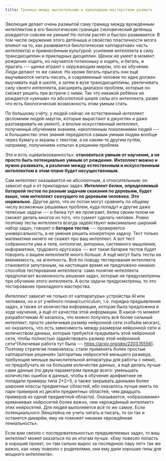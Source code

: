 ```yaml
---
title: Граница между мыслительным и прикладным мастерством размыта
---
```


Эволюция делает очень размытой саму границу между врождённым интеллектом
в его биологических границах (человеческий детёныш рождается совсем не
умным! Но потом растёт и быстро развивается. В том числе окружение этого
детёныша и свойство пластичности мозга влияют на то, как развивается
биологическая «аппаратная» часть интеллекта) и привнесённым культурой:
усиления интеллекта в силу трансдисциплин и прикладных дисциплин. Щенок
не умеет в момент рождения ходить, но научается потихоньку и ходить, и
бегать, и прыгать --- щенки играют с окружающим миром, это их обучение.
Люди делают то же самое. Но кроме бегать-прыгать они ещё выучиваются
читать-писать, а современный человек по идее должен выучивать ещё в
школе, а затем в вузе трансдисциплины, увеличивать силу своего
интеллекта, расширять диапазон проблем, которые он сможет решить при
встрече с ними. Так что никакой ребёнок не рождается «умным» по
абсолютной шкале силы его интеллекта, разве что есть биологическая
возможность этим умным стать.

По большому счёту, у людей сейчас не естественный интеллект (вспомним
людей-маугли, которые вырастают в джунглях и даже разговаривать не
умеют), а вполне искусственный интеллект, полученный обучением знаниям,
накопленным поколениями людей --- и большинство этих знаний передаются
самым умным людям вообще через бумагу и экраны с текстом, а не каким-то
другим путём, например, получением «опыта» в решении проблем.

Это и есть «цивилизованность»: **становиться умным от научения, а не**
**просто быть потенциально** **умным от рождения.** **Интеллект можно и
нужно развивать, а различие между естественным и искусственным
интеллектом в этом плане будет несущественным.**

Сам интеллект оказывается не абсолютным, а относительным: он зависит ещё
и от прикладных задач. **Интеллект белки,** **определяемый батареей
тестов по разным задачам скакания по деревьям, будет выше,** **чем**
**интеллект** **скачущего по деревьям человека. Это нормально.** Другое
дело, что их потом могут сравнить по общему числу возможных решаемых
проблем, куда попадут и другие даже телесные задачи --- и белка тут же
проиграет, белка своим телом не сможет делать многое из того, что сумеет
сделать человек. Ровно поэтому тесты интеллекта всегда задействуют
максимально широкий набор задач, говорят о **батарее тестов** ---
проверяется универсальность, а не умение решить конкретную задачу. Тест
только математики ничего не скажет про ваш интеллект. А вот тест
собранности ума и тела, онтологии, риторики, системного мышления,
информатики, трудового кругозора --- вот такая батарея тестов будет
говорить о вашем интеллекте много больше. А ещё могут быть тесты на
вменяемость, на агентность. Всё по поводу тестирования интеллекта
становится запутанным, на настоящее время не предложено никаких способов
тестирования интеллекта: само понятие интеллекта предполагает
возможность решения задач, которые не предусмотрены при обучении этого
интеллекта. А если задачи предусмотрены, то это тестирование прикладного
мастерства.

Интеллект зависит не только от «аппаратуры» устройства AI или человека,
но и от учебного плана/curriculum, т.е. порядка предъявления задач, а
также от количества информации, которая была предложена в ходе научения,
а ещё от качества этой информации. В какой-то момент разработчикам AI
казалось, что можно получать всё более сильный интеллект, просто
увеличивая размер нейронной сети («объём мозга»), но оказалось, что есть
зависимость между размером нейронной сети и количеством данных, которые
требуется предъявить этой нейронной сети, чтобы полностью задействовать
размер этой нейронной сети^[Ключевая работа тут была ---
<https://arxiv.org/abs/2203.15556>]. Поэтому стратегия
поменялась: стали применять более простые «аппаратные решения»
(алгоритмы нейросетей меньшего размера, требующие меньше вычислительной
аппаратуры для работы с ними), но предобучать их на большем количестве
данных, а ещё делать лучше сами данные (по двум параметрам прежде всего:
уменьшать количество ошибок в данных, чтобы в обучение арифметике не
попадали примеры типа 2\*2=5, а также закрывать данными более широкие
классы предметных областей, ибо оказалось лучше иметь по паре примеров
из десяти предметных областей, чем двадцать примеров из одной предметной
области). Оказывается, «образование» кремниевых нейросетей более важно,
чем «врождённый интеллект» этих нейросетей. Для людей выполняется всё то
же самое. Если потенциального Эйнштейна не учить читать и писать, то он
так и останется дикарём, ему не поможет никакая «врождённая
гениальность».

Если вам свезло с последовательностью предъявляемых задач, то ваш
интеллект может оказаться по их итогам лучше. «Ему повезло попасть в
хороший проект, он там сильно вырос за последнюю пару лет» так же важно,
как «ему повезло с родителями, они ему дали хорошие гены для мощного
интеллекта».
